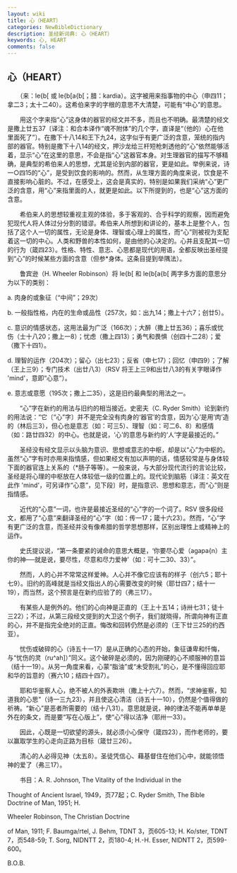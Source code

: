 ```yaml
---
layout: wiki
title: 心（HEART）
categories: NewBibleDictionary
description: 圣经新词典: 心（HEART）
keywords: 心, HEART
comments: false
---
```


## 心（HEART）

　　（来：le{b[ 或 le{b[a{b[；腊：kardia）。这字被用来指事物的中心（申四11；拿二3；太十二40）。这希伯来字的字根的意思不大清楚，可能有“中心”的意思。

　　用这个字来指“心”这身体的器官的经文并不多，而且也不明确。最清楚的经文是撒上廿五37〔译注：和合本译作“魂不附体”的几个字，直译是“（他的）心在他里面死了”〕。在撒下十八14和王下九24，这字似乎有更广泛的含意，笼统的指内部的器官。特别是撒下十八14的经文，押沙龙给三杆短枪刺透他的“心”依然能够活着，显示“心”在这里的意思，不会是指“心”这器官本身。对生理器官的描写不够精确，是典型的希伯来人的思想，尤其是论到内部的器官，更是如此。举例来说，诗一○四15的“心”，是受到饮食的影响的。然而，从生理方面的角度来说，饮食是不直接影响心脏的。不过，在感受上，这会是真实的，特别是如果我们采纳“心”更广泛的含意，用“心”来指里面的人，就更是如此。以下所提到的，也是“心”这方面的含意。

　　希伯来人的思想较重视主观的体验，多于客观的、合乎科学的观察，因而避免犯现代人将人体过分分割的错谬。希伯来人所想到和讲论的，基本上是整个人，包括了这个人一切的属性，无论是身体、理智或心理上的属性，而“心”则被视为支配着这一切的中心。人类和野兽的本性如何，是由他的心决定的。心并且支配其一切的行为（箴四23）。性格、特性、意志、心思都是现代的用语，全都反映出圣经提到“心”的时候某些方面的含意（但参*身体。这条目提到举隅法）。

　　鲁宾逊（H. Wheeler Robinson）将 le{b[ 和 le{b[a{b[ 两字多方面的意思分为以下的类别：

a. 肉身的或象征（“中间”；29次）

b. 一般指性格，内在的生命或品性（257次，如：出九14；撒上十六7；创廿5）。

c. 意识的情感状态，这用法最为广泛（166次）；大醉（撒上廿五36）；喜乐或忧伤（士十八20；撒上一8）；忧虑（撒上四13）；勇气和畏惧（创四十二28）；爱（撒下十四1）。

d. 理智的运作（204次）；留心（出七23）；反省（申七17）；回忆（申四9）；了解（王上三9）；专门技术（出廿八3）（RSV 将王上三9和出廿八3的有关字眼译作 'mind'，意即“心意”）。

e. 意志或意愿（195次；撒上二35），这是旧约最典型的用法之一。

　　“心”字在新约的用法与旧约的相当接近。史密夫（C. Ryder Smith）论到新约的用法说：“它〔“心”字〕并不是完全没有肉身的‘器官’的含意，因为‘心’是用‘肉’造的（林后三3），但心也是意志（如：可三5）、理智（如：可二6、8）和感情（如：路廿四32）的中心。也就是说，‘心’的意思与新约的‘人’字是最接近的。”

　　圣经没有经文显示以头脑为意识、思想或意志的中枢，却是以“心”为中枢的。虽然“心”字有时亦用来指情感，但如果经文有加以声明的话，情感较常是与身体较下面的器官连上关系的（*肠子等等）。一般来说，与大部分现代流行的言论比较，圣经是将心理的中枢放在人体较低一级的位置上的。现代论到脑筋〔译注：英文在此作 'mind'，可另译作“心意”，见下段〕时，是指意识、思想和意志，而“心”则是指情感。

　　近代的“心意”一词，也许是最接近圣经的“心”字的一个词了。RSV 很多段经文，都用了“心意”来翻译圣经的“心”字（如：传一17；箴十六23）。然而，“心”字有更广泛的含意，而圣经并没有像希腊的哲学思想那样，区别出理性上或精神上的运作。

　　史氏提议说，“第一条要紧的诫命的意思大概是，‘你要尽心爱（agapa{n）主你的神──就是说，要尽性，尽意和尽力爱神’（如：可十二30、33）”。

　　然而，人的心并不常常这样爱神。人心并不像它应该有的样子（创六5；耶十七9）。旧约的高峰就是当经文指出人的心需要改变的时候（耶廿四7；结十一19），而当然，这个预言是在新约应验了的（弗三17）。

　　有某些人是例外的。他们的心向神是正直的（王上十五14；诗卅七31；徒十三22）；不过，从第三段经文提到的大卫这个例子，我们就晓得，所谓向神有正直的心，并不是指完全绝对的正直。悔改和回转仍然是必须的（王下廿三25的约西亚）。

　　忧伤或破碎的心（诗五十一17）是从正确的心态的开始，象征谦卑和忏悔，与“忧伤的灵（ru^ah]）”同义。这个破碎是必须的，因为刚硬的心不顺服神的意旨（结十一19）。从另一角度来看，心蒙“脂油”或“未受割礼”的心，是不懂得回应耶和华的旨意的（赛六10；结四十四7）。

　　耶和华鉴察人心，绝不被人的外表欺哄（撒上十六7）。然而，“求神鉴察，知道我的心思”（诗一三九23），并且使这心清洁（诗五十一10），仍然是个值得做的祈祷。“新心”是恶者所需要的（结十八31）。意思就是说，神的律法不能再单单是外在的条文，而是要“写在心版上”，使“心”得以洁净（耶卅一33）。

　　因此，心既是一切欲望的源头，就必须小心保守（箴四23），而作老师的，要以赢取学生的心走向正路为目标（箴廿三26）。

　　清心的人必得见神（太五8）。圣徒凭信心、藉基督住在他们心中，就能领悟神的爱了（弗三17）。

　　书目：A. R. Johnson, The Vitality of the Individual in the

Thought of Ancient Israel, 1949，页77起；C. Ryder Smith, The Bible Doctrine of Man, 1951; H.

Wheeler Robinson, The Christian Doctrine

of Man, 1911; F. Baumga/rtel, J. Behm, TDNT 3，页605-13; H. Ko/ster, TDNT 7，页548-59; T. Sorg, NIDNTT 2，页180-4; H.-H. Esser, NIDNTT 2，页599-600。

B.O.B.








